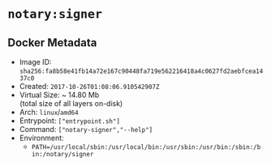 # `notary:signer`

## Docker Metadata

- Image ID: `sha256:fa8b58e41fb14a72e167c90448fa719e562216418a4c0627fd2aebfcea1437c0`
- Created: `2017-10-26T01:08:06.910542907Z`
- Virtual Size: ~ 14.80 Mb  
  (total size of all layers on-disk)
- Arch: `linux`/`amd64`
- Entrypoint: `["entrypoint.sh"]`
- Command: `["notary-signer","--help"]`
- Environment:
  - `PATH=/usr/local/sbin:/usr/local/bin:/usr/sbin:/usr/bin:/sbin:/bin:/notary/signer`
